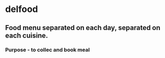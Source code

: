 # delfood
## Food menu separated on each day, separated on each cuisine.
### Purpose - to collec and book meal